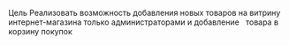 Цель
Реализовать возможность добавления новых товаров на витрину
интернет-магазина только администраторами и добавление  
товара в корзину покупок
